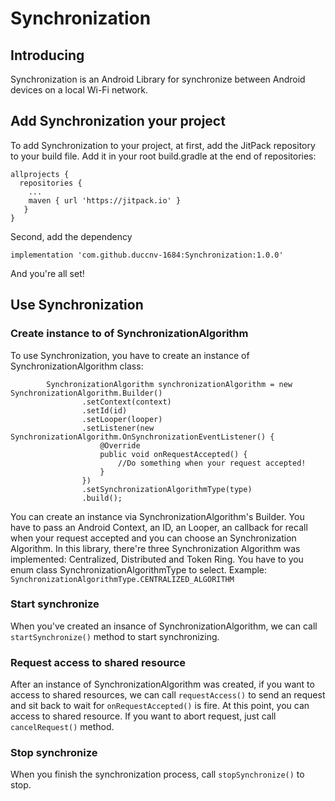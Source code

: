 # Synchronization
## Introducing
Synchronization is an Android Library for synchronize between Android devices on a local Wi-Fi network.
## Add Synchronization your project
To add Synchronization to your project, at first, add the JitPack repository to your build file. Add it in your root build.gradle at the end of repositories:
```
allprojects {
  repositories {
    ...
    maven { url 'https://jitpack.io' }
   }
}
```
Second, add the dependency
```
implementation 'com.github.duccnv-1684:Synchronization:1.0.0'
```
And you're all set!
## Use Synchronization
### Create instance to of SynchronizationAlgorithm
To use Synchronization, you have to create an instance of SynchronizationAlgorithm class:

```
        SynchronizationAlgorithm synchronizationAlgorithm = new SynchronizationAlgorithm.Builder()
                .setContext(context)
                .setId(id)
                .setLooper(looper)
                .setListener(new SynchronizationAlgorithm.OnSynchronizationEventListener() {
                    @Override
                    public void onRequestAccepted() {
                        //Do something when your request accepted!
                    }
                })
                .setSynchronizationAlgorithmType(type)
                .build();
```
You can create an instance via SynchronizationAlgorithm's Builder. You have to pass an Android Context, an ID, an Looper, an callback for recall when your request accepted and you can choose an Synchronization Algorithm.
In this library, there're three Synchronization Algorithm was implemented: Centralized, Distributed and Token Ring.
You have to you enum class SynchronizationAlgorithmType to select. Example: `SynchronizationAlgorithmType.CENTRALIZED_ALGORITHM`
### Start synchronize
When you've created an insance of SynchronizationAlgorithm, we can call `startSynchronize()` method to start synchronizing.
### Request access to shared resource
After an instance of SynchronizationAlgorithm was created, if you want to access to shared resources, we can call `requestAccess()` to send an request and sit back to wait for `onRequestAccepted()` is fire. At this point, you can access to shared resource.
If you want to abort request, just call `cancelRequest()` method.
### Stop synchronize
When you finish the synchronization process, call `stopSynchronize()` to stop.
